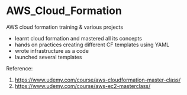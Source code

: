 # AWS_Cloud_Formation
AWS cloud formation training &amp; various projects

* learnt cloud formation and mastered all its concepts
* hands on practices creating different CF templates using YAML
* wrote infrastructure as a code
* launched several templates

Reference:
1. https://www.udemy.com/course/aws-cloudformation-master-class/
2. https://www.udemy.com/course/aws-ec2-masterclass/
